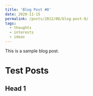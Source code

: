 ```yaml
---
title: 'Blog Post #0'
date: 2020-11-15
permalink: /posts/2012/08/blog-post-0/
tags:
  - thoughts
  - interests
  - ideas
---
```


This is a sample blog post.

Test Posts
======

Head 1
------